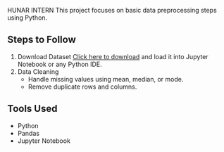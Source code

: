 HUNAR INTERN
This project focuses on basic data preprocessing steps using Python.

## Steps to Follow
1. Download Dataset
   [Click here to download](https://drive.google.com/file/d/1TaUffBPO7GqLjzSvl--LjvWujZwdhmuqM/view?usp=sharing) and load it into Jupyter Notebook or any Python IDE.
2. Data Cleaning
   - Handle missing values using mean, median, or mode.  
   - Remove duplicate rows and columns.

## Tools Used
- Python  
- Pandas  
- Jupyter Notebook
